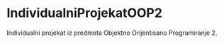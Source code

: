 # IndividualniProjekatOOP2
Individualni projekat iz predmeta Objektno Orijentisano Programiranje 2. 
